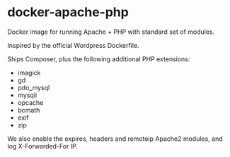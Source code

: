 # docker-apache-php

Docker image for running Apache + PHP with standard set of modules.

Inspired by the official Wordpress Dockerfile.

Ships Composer, plus the following additional PHP extensions:

* imagick
* gd
* pdo_mysql
* mysqli
* opcache
* bcmath
* exif
* zip

We also enable the expires, headers and remoteip Apache2 modules, and log X-Forwarded-For IP.